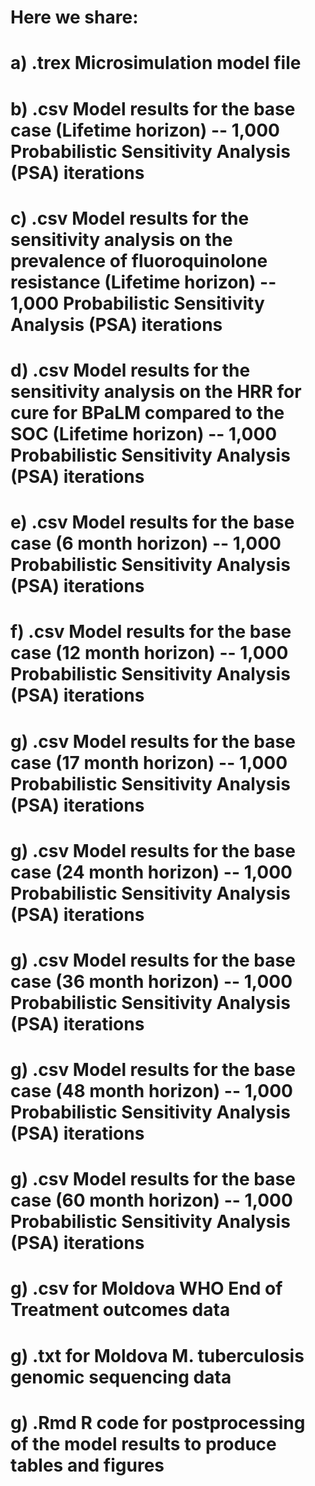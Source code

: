 # Here we share: 
#    a) .trex Microsimulation model file
#    b) .csv Model results for the base case (Lifetime horizon) -- 1,000 Probabilistic Sensitivity Analysis (PSA) iterations
#    c) .csv Model results for the sensitivity analysis on the prevalence of fluoroquinolone resistance (Lifetime horizon) -- 1,000 Probabilistic Sensitivity Analysis (PSA) iterations 
#    d) .csv Model results for the sensitivity analysis on the HRR for cure for BPaLM compared to the SOC (Lifetime horizon) -- 1,000 Probabilistic Sensitivity Analysis (PSA) iterations 
#    e) .csv Model results for the base case (6 month horizon) -- 1,000 Probabilistic Sensitivity Analysis (PSA) iterations
#    f) .csv Model results for the base case (12 month horizon) -- 1,000 Probabilistic Sensitivity Analysis (PSA) iterations
#    g) .csv Model results for the base case (17 month horizon) -- 1,000 Probabilistic Sensitivity Analysis (PSA) iterations
#    g) .csv Model results for the base case (24 month horizon) -- 1,000 Probabilistic Sensitivity Analysis (PSA) iterations
#    g) .csv Model results for the base case (36 month horizon) -- 1,000 Probabilistic Sensitivity Analysis (PSA) iterations
#    g) .csv Model results for the base case (48 month horizon) -- 1,000 Probabilistic Sensitivity Analysis (PSA) iterations
#    g) .csv Model results for the base case (60 month horizon) -- 1,000 Probabilistic Sensitivity Analysis (PSA) iterations
#    g) .csv for Moldova WHO End of Treatment outcomes data 
#    g) .txt for Moldova M. tuberculosis genomic sequencing data 
#    g) .Rmd R code for postprocessing of the model results to produce tables and figures 
